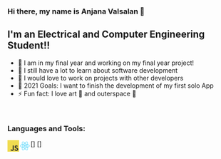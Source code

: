 ### Hi there, my name is Anjana Valsalan 👋

## I'm an Electrical and Computer Engineering Student!!
- 🔭 I am in my final year and working on my final year project!
- 🌱 I still have a lot to learn about software development
- 👯 I would love to work on projects with other developers
- 🥅 2021 Goals: I want to finish the development of my first solo App
- ⚡ Fun fact: I love art 🎨 and outerspace 🚀

<br />

### Languages and Tools:

[<img align="left" alt="JavaScript" width="26px" src="https://raw.githubusercontent.com/github/explore/80688e429a7d4ef2fca1e82350fe8e3517d3494d/topics/javascript/javascript.png" />]
[<img align="left" alt="React" width="26px" src="https://raw.githubusercontent.com/github/explore/80688e429a7d4ef2fca1e82350fe8e3517d3494d/topics/react/react.png" />]


<br />
<br />

